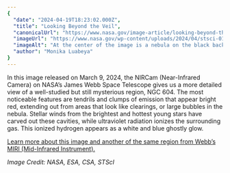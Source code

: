 ```yaml
---
{
  "date": "2024-04-19T18:23:02.000Z",
  "title": "Looking Beyond the Veil",
  "canonicalUrl": "https://www.nasa.gov/image-article/looking-beyond-the-veil/",
  "imageUrl": "https://www.nasa.gov/wp-content/uploads/2024/04/stsci-01hqnvf0hhrf5hh4hkh8s9c83x.png",
  "imageAlt": "At the center of the image is a nebula on the black background of space. The nebula is comprised of clumpy, red, filamentary clouds. At the center-right of the red clouds is a large cavernous bubble, and at the center of the bubble there is an opaque blueish glow with speckles of stars. At the edges of the bubble, the dust is white. There are several other smaller cavernous bubbles at the top of the nebula, including two tiny cavities at the top center of the image. There are thousands of stars that fill the surrounding area outside the nebula, most of them are yellow or white. At 11 o’clock and 6 o’clock there are extremely bright stars with 8 diffraction spikes. There are also some smaller, red stars and a few disk-shaped galaxies scattered across the image.",
  "author": "Monika Luabeya"
}
---
```


In this image released on March 9, 2024, the NIRCam (Near-Infrared Camera) on NASA’s James Webb Space Telescope gives us a more detailed view of a well-studied but still mysterious region, NGC 604. The most noticeable features are tendrils and clumps of emission that appear bright red, extending out from areas that look like clearings, or large bubbles in the nebula. Stellar winds from the brightest and hottest young stars have carved out these cavities, while ultraviolet radiation ionizes the surrounding gas. This ionized hydrogen appears as a white and blue ghostly glow.

[Learn more about this image and another of the same region from Webb’s MIRI (Mid-Infrared Instrument).](https://science.nasa.gov/missions/webb/peering-into-the-tendrils-of-ngc-604-with-nasas-webb/)

_Image Credit: NASA, ESA, CSA, STScI_
